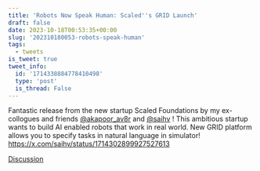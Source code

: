 ```yaml
---
title: 'Robots Now Speak Human: Scaled''s GRID Launch'
draft: false
date: 2023-10-18T00:53:35+00:00
slug: '202310180053-robots-speak-human'
tags:
  - tweets
is_tweet: true
tweet_info:
  id: '1714338884778410498'
  type: 'post'
  is_thread: False
---
```




Fantastic release from the new startup Scaled Foundations by my ex-collogues and friends [@akapoor_av8r](https://x.com/akapoor_av8r) and [@saihv](https://x.com/saihv) ! This ambitious startup wants to build AI enabled robots that work in real world. New GRID platform allows you to specify tasks in natural language in simulator! <https://x.com/saihv/status/1714302899927527613>

[Discussion](https://x.com/sytelus/status/1714338884778410498)
